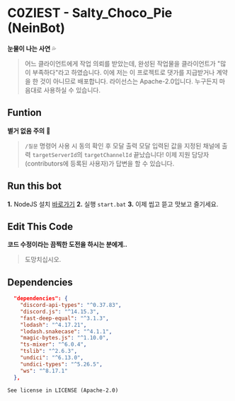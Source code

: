 # C0ZIEST - Salty_Choco_Pie (NeinBot)

**눈물이 나는 사연** 💦

> 어느 클라이언트에게 작업 의뢰를 받았는데, 완성된 작업물을 클라이언트가 "많이 부족하다"라고 하였습니다.
> 이에 저는 이 프로젝트로 댓가를 지급받거나 계약을 한 것이 아니므로 배포합니다.
> 라이선스는 Apache-2.0입니다. 누구든지 마음대로 사용하실 수 있습니다.

## Funtion

**별거 없음 주의** 📌

> `/질문` 명령어 사용 시 동의 확인 후 모달 출력
> 모달 입력된 값을 지정된 채널에 출력 `targetServerId`의 `targetChannelId`
> 끝났습니다! 이제 지원 담당자(contributors에 등록된 사용자)가 답변을 할 수 있습니다.

## Run this bot

**1.** NodeJS 설치 [바로가기](https://nodejs.org/en/download/prebuilt-installer)
**2.** 실행 `start.bat`
**3.** 이제 씹고 뜯고 맛보고 즐기세요.

## Edit This Code

**코드 수정이라는 끔찍한 도전을 하시는 분에게..**

> 도망치십시오.

## Dependencies

```json
  "dependencies": {
    "discord-api-types": "^0.37.83",
    "discord.js": "^14.15.3",
    "fast-deep-equal": "^3.1.3",
    "lodash": "^4.17.21",
    "lodash.snakecase": "^4.1.1",
    "magic-bytes.js": "^1.10.0",
    "ts-mixer": "^6.0.4",
    "tslib": "^2.6.3",
    "undici": "^6.13.0",
    "undici-types": "^5.26.5",
    "ws": "^8.17.1"
  },
```

`See license in LICENSE (Apache-2.0)`
